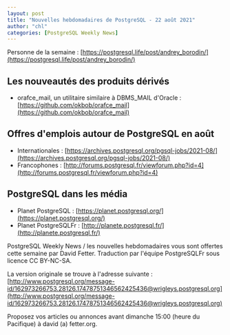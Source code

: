 ```yaml
---
layout: post
title: "Nouvelles hebdomadaires de PostgreSQL - 22 août 2021"
author: "chl"
categories: [PostgreSQL Weekly News]
---
```



Personne de la semaine : [https://postgresql.life/post/andrey_borodin/](https://postgresql.life/post/andrey_borodin/)

## Les nouveautés des produits dérivés

- orafce_mail, un utilitaire similaire à DBMS_MAIL d'Oracle :
  [https://github.com/okbob/orafce_mail](https://github.com/okbob/orafce_mail)

<!--more-->

## Offres d'emplois autour de PostgreSQL en août

- Internationales : [https://archives.postgresql.org/pgsql-jobs/2021-08/](https://archives.postgresql.org/pgsql-jobs/2021-08/)
- Francophones : [http://forums.postgresql.fr/viewforum.php?id=4](http://forums.postgresql.fr/viewforum.php?id=4)

## PostgreSQL dans les média

- Planet PostgreSQL : [https://planet.postgresql.org/](https://planet.postgresql.org/)
- Planet PostgreSQLFr : [http://planete.postgresql.fr/](http://planete.postgresql.fr/)

PostgreSQL Weekly News / les nouvelles hebdomadaires vous sont offertes cette semaine par David Fetter. Traduction par l'équipe PostgreSQLFr sous licence CC BY-NC-SA.


La version originale se trouve à l'adresse suivante :
[http://www.postgresql.org/message-id/162973266753.28126.17478751346562425436@wrigleys.postgresql.org](http://www.postgresql.org/message-id/162973266753.28126.17478751346562425436@wrigleys.postgresql.org)

Proposez vos articles ou annonces avant dimanche 15:00 (heure du Pacifique) à david (a) fetter.org.

